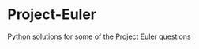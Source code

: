 Project-Euler
=============

Python solutions for some of the [Project Euler](http://projecteuler.net) questions 

